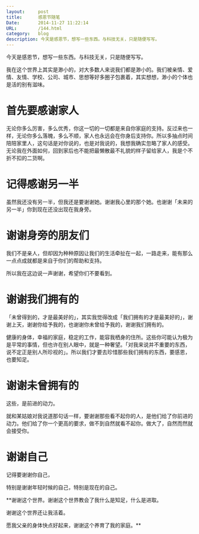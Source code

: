 ```yaml
---
layout:     post
title:      感恩节随笔
Date:		2014-11-27 11:22:14
URL:		/144.html
category:	blog
description: 今天是感恩节，想写一些东西。与科技无关，只是随便写写。
---
```


今天是感恩节，想写一些东西。与科技无关，只是随便写写。

我在这个世界上其实是渺小的，对大多数人来说我们都是渺小的。我们被亲情、爱情、友情、学校、公司、城市、思想等好多圈子包裹着，其实想想，渺小的个体也是活的别有滋味。

# 首先要感谢家人

无论你多么厉害，多么优秀，你这一切的一切都是来自你家庭的支持。反过来也一样，无论你多么落魄，多么不顺，家人也永远会在你身后支持你。所以多抽点时间陪陪家里人，这句话是对你说的，也是对我说的，我想我确实忽略了家人的感受。无论我在外面如何，回到家后也不能把最懒散最不礼貌的样子留给家人，我是个不折不扣的二货啊。

# 记得感谢另一半

虽然我还没有另一半，但我还是要谢谢她。谢谢我心里的那个她。也谢谢「未来的另一半」你到现在还没出现在我身旁。

# 谢谢身旁的朋友们

我们不是亲人，但却因为种种原因让我们的生活牵扯在一起，一路走来，能有那么一点点成就都是来自于你们的帮助和支持。

所以我在这边说一声谢谢，希望你们不要看到。

# 谢谢我们拥有的

「未曾得到的，才是最美好的」，其实我觉得改成「我们拥有的才是最美好的」，谢谢上天，谢谢你给予我的，也谢谢你未曾给予我的，谢谢我们拥有的。

健康的身体，幸福的家庭，稳定的工作，能容我栖身的住所。这些你可能认为极为是平常的事情，但也许在别人眼中，就是一种奢望。「对我来说并不重要的东西，说不定正是别人所珍视的」。所以我们才要去珍惜那些我们拥有的东西，要感恩，也要知足。

# 谢谢未曾拥有的

这些，是前进的动力。

就和某姑娘对我说道那句话一样，要谢谢那些看不起你的人，是他们给了你前进的动力。他们给了你一个更高的要求，做不到自然就看不起你。做大了，自然而然就会接受你。

# 谢谢自己

记得要谢谢你自己，

特别是谢谢年轻时候的自己，特别是现在的自己。

\*\*谢谢这个世界。谢谢这个世界教会了我什么是知足，什么是进取。

谢谢这个世界还让我活着。

愿我父亲的身体快点好起来，谢谢这个养育了我的家庭。\*\*